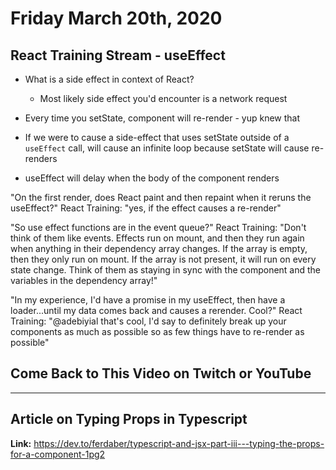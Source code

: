 # Friday March 20th, 2020

## React Training Stream - useEffect

- What is a side effect in context of React?

  - Most likely side effect you'd encounter is a network request

- Every time you setState, component will re-render - yup knew that
- If we were to cause a side-effect that uses setState outside of a `useEffect` call, will cause an infinite loop because setState will cause re-renders
- useEffect will delay when the body of the component renders

"On the first render, does React paint and then repaint when it reruns the useEffect?"
React Training: "yes, if the effect causes a re-render"

"So use effect functions are in the event queue?"
React Training: "Don't think of them like events. Effects run on mount, and then they run again when anything in their dependency array changes. If the array is empty, then they only run on mount. If the array is not present, it will run on every state change. Think of them as staying in sync with the component and the variables in the dependency array!"

"In my experience, I'd have a promise in my useEffect, then have a loader...until my data comes back and causes a rerender. Cool?"
React Training: "@adebiyial that's cool, I'd say to definitely break up your components as much as possible so as few things have to re-render as possible"

## **Come Back to This Video on Twitch or YouTube**

---

## Article on Typing Props in Typescript

**Link:** https://dev.to/ferdaber/typescript-and-jsx-part-iii---typing-the-props-for-a-component-1pg2
